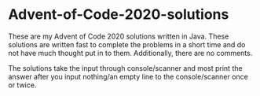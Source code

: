 # Advent-of-Code-2020-solutions
These are my Advent of Code 2020 solutions written in Java.
These solutions are written fast to complete the problems in a short time and do not have much thought put in to them. Additionally, there are no comments.

The solutions take the input through console/scanner and most print the answer after you input nothing/an empty line to the console/scanner once or twice.
